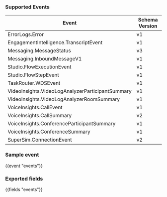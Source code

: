 ### Supported Events

| Event | Schema Version |
|---|---|
| ErrorLogs.Error | v1 |
| EngagementIntelligence.TranscriptEvent | v1 |
| Messaging.MessageStatus | v3 |
| Messaging.InboundMessageV1 | v1 |
| Studio.FlowExecutionEvent | v1 |
| Studio.FlowStepEvent | v1 |
| TaskRouter.WDSEvent | v1 |
| VideoInsights.VideoLogAnalyzerParticipantSummary | v1 |
| VideoInsights.VideoLogAnalyzerRoomSummary | v1 |
| VoiceInsights.CallEvent | v1 |
| VoiceInsights.CallSummary | v2 |
| VoiceInsights.ConferenceParticipantSummary | v1 |
| VoiceInsights.ConferenceSummary | v1 |
| SuperSim.ConnectionEvent | v2 |


### Sample event

{{event "events"}}


### Exported fields

{{fields "events"}}